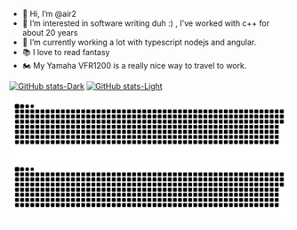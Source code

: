 - 👋 Hi, I’m @air2
- 👀 I’m interested in software writing duh :) , I've worked with c++ for about 20 years
- 🌱 I’m currently working a lot with typescript nodejs and angular. 
- :books: I love to read fantasy
- :motorcycle: My Yamaha VFR1200 is a really nice way to travel to work.

[![GitHub stats-Dark](https://github-readme-stats-git-main-air4s-projects.vercel.app/api?username=air2&show_icons=true&theme=dark&count_private=true#gh-dark-mode-only)](https://github.com/anuraghazra/github-readme-stats#gh-dark-mode-only)
[![GitHub stats-Light](https://github-readme-stats-git-main-air4s-projects.vercel.app/api?username=air2&show_icons=true&theme=default&count_private=true#gh-light-mode-only)](https://github.com/anuraghazra/github-readme-stats#gh-light-mode-only)

![GitHub Snake Stats Light](https://raw.githubusercontent.com/air2/air2/output/github-snake.svg#gh-light-mode-only)
![GitHub Snake Stats dark](https://raw.githubusercontent.com/air2/air2/output/github-snake-dark.svg#gh-dark-mode-only)


<!---
air2/air2 is a ✨ special ✨ repository because its `README.md` (this file) appears on your GitHub profile.
You can click the Preview link to take a look at your changes.
--->
